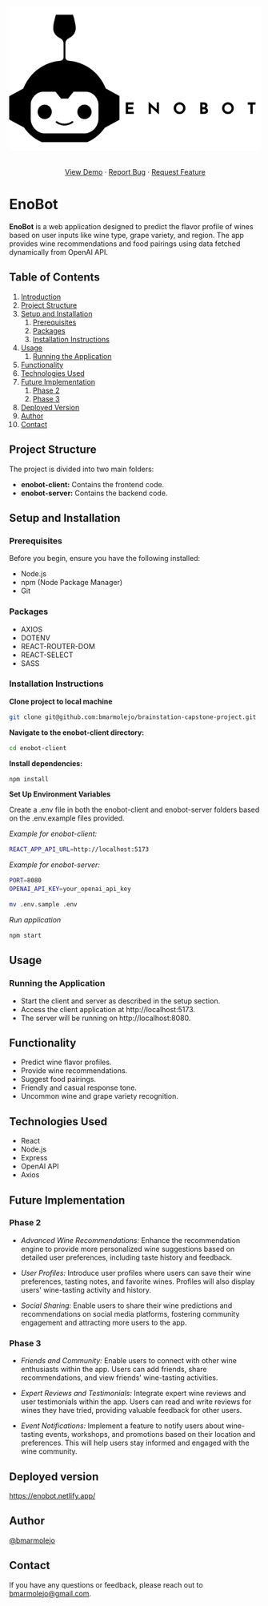 <!-- [![Contributors][contributors-shield]][contributors-url]
[![Forks][forks-shield]][forks-url]
[![Stargazers][stars-shield]][stars-url]
[![LinkedIn][linkedin-shield]][linkedin-url] -->

![EnoBotLogo](https://raw.githubusercontent.com/bmarmolejo/brainstation-capstone-project/develop/enobot-client/src/assets/images/logo-black.svg)

<p align="center">
    <br />
    <a href="https://enobot.netlify.app/">View Demo</a>
    ·
    <a href="https://github.com/bmarmolejo/brainstation-capstone-project/issues/new?labels=bug&template=bug-report---.md">Report Bug</a>
    ·
    <a href="https://github.com/bmarmolejo/brainstation-capstone-project/issues/new?labels=enhancement&template=feature-request---.md">Request Feature</a>
  </p>


# EnoBot

**EnoBot** is a web application designed to predict the flavor profile of wines based on user inputs like wine type, grape variety, and region. The app provides wine recommendations and food pairings using data fetched dynamically from OpenAI API.

## Table of Contents

1. [Introduction](#introduction)
2. [Project Structure](#project-structure)
3. [Setup and Installation](#setup-and-installation)
   1. [Prerequisites](#prerequisites)
   2. [Packages](#packages)
   3. [Installation Instructions](#installation-instructions)
4. [Usage](#usage)
   1. [Running the Application](#running-the-application)
5. [Functionality](#functionality)
6. [Technologies Used](#technologies-used)
7. [Future Implementation](#future-implementation)
   1. [Phase 2](#phase-2)
   2. [Phase 3](#phase-3)
8. [Deployed Version](#deployed-version)
9. [Author](#author)
10. [Contact](#contact)

## Project Structure
The project is divided into two main folders:

- **enobot-client:** Contains the frontend code.
- **enobot-server:** Contains the backend code.

## Setup and Installation

### Prerequisites
Before you begin, ensure you have the following installed:

- Node.js
- npm (Node Package Manager)
- Git


### Packages
- AXIOS
- DOTENV 
- REACT-ROUTER-DOM 
- REACT-SELECT
- SASS 
### Installation Instructions

**Clone project to local machine**
```zsh
git clone git@github.com:bmarmolejo/brainstation-capstone-project.git
```
**Navigate to the enobot-client directory:**

```zsh
cd enobot-client
```

**Install dependencies:**

```zsh
npm install 
```
**Set Up Environment Variables**

Create a .env file in both the enobot-client and enobot-server folders based on the .env.example files provided.

*Example for enobot-client:*

```zsh
REACT_APP_API_URL=http://localhost:5173
```
*Example for enobot-server:*
```zsh
PORT=8080
OPENAI_API_KEY=your_openai_api_key
```

```zsh
mv .env.sample .env
```
  

*Run application*
```zsh
npm start
```

## Usage
### Running the Application
- Start the client and server as described in the setup section.
- Access the client application at http://localhost:5173.
- The server will be running on http://localhost:8080.

## Functionality

- Predict wine flavor profiles.
- Provide wine recommendations.
- Suggest food pairings.
- Friendly and casual response tone.
- Uncommon wine and grape variety recognition.

## Technologies Used
- React
- Node.js
- Express
- OpenAI API
- Axios

## Future Implementation 


### Phase 2

- *Advanced Wine Recommendations:* Enhance the recommendation engine to provide more personalized wine suggestions based on detailed user preferences, including taste history and feedback.

- *User Profiles:* Introduce user profiles where users can save their wine preferences, tasting notes, and favorite wines. Profiles will also display users' wine-tasting activity and history.

- *Social Sharing:* Enable users to share their wine predictions and recommendations on social media platforms, fostering community engagement and attracting more users to the app.

### Phase 3

- *Friends and Community:* Enable users to connect with other wine enthusiasts within the app. Users can add friends, share recommendations, and view friends' wine-tasting activities.

- *Expert Reviews and Testimonials:* Integrate expert wine reviews and user testimonials within the app. Users can read and write reviews for wines they have tried, providing valuable feedback for other users.

- *Event Notifications:* Implement a feature to notify users about wine-tasting events, workshops, and promotions based on their location and preferences. This will help users stay informed and engaged with the wine community. 

## Deployed version

https://enobot.netlify.app/



## Author

[@bmarmolejo](https://github.com/bmarmolejo)

## Contact
If you have any questions or feedback, please reach out to bmarmolejo@gmail.com.